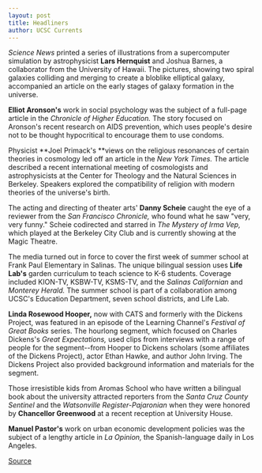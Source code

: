 ```yaml
---
layout: post
title: Headliners
author: UCSC Currents
---
```


_Science News_ printed a series of illustrations from a supercomputer simulation by astrophysicist **Lars Hernquist** and Joshua Barnes, a collaborator from the University of Hawaii. The pictures, showing two spiral galaxies colliding and merging to create a bloblike elliptical galaxy, accompanied an article on the early stages of galaxy formation in the universe.

**Elliot Aronson's** work in social psychology was the subject of a full-page article in the _Chronicle of Higher Education._ The story focused on Aronson's recent research on AIDS prevention, which uses people's desire not to be thought hypocritical to encourage them to use condoms.

Physicist **Joel Primack's **views on the religious resonances of certain theories in cosmology led off an article in the _New York Times._ The article described a recent international meeting of cosmologists and astrophysicists at the Center for Theology and the Natural Sciences in Berkeley. Speakers explored the compatibility of religion with modern theories of the universe's birth.

The acting and directing of theater arts' **Danny Scheie** caught the eye of a reviewer from the _San Francisco Chronicle,_ who found what he saw "very, very funny." Scheie codirected and starred in _The Mystery of Irma Vep,_ which played at the Berkeley City Club and is currently showing at the Magic Theatre.

The media turned out in force to cover the first week of summer school at Frank Paul Elementary in Salinas. The unique bilingual session uses **Life Lab's** garden curriculum to teach science to K-6 students. Coverage included KION-TV, KSBW-TV, KSMS-TV, and the _Salinas Californian_ and _Monterey Herald._ The summer school is part of a collaboration among UCSC's Education Department, seven school districts, and Life Lab.

**Linda Rosewood Hooper,** now with CATS and formerly with the Dickens Project, was featured in an episode of the Learning Channel's _Festival of Great Books_ series. The hourlong segment, which focused on Charles Dickens's _Great Expectations,_ used clips from interviews with a range of people for the segment--from Hooper to Dickens scholars (some affiliates of the Dickens Project), actor Ethan Hawke, and author John Irving. The Dickens Project also provided background information and materials for the segment.

Those irresistible kids from Aromas School who have written a bilingual book about the university attracted reporters from the _Santa Cruz County Sentinel_ and the _Watsonville Register-Pajaronian_ when they were honored by **Chancellor Greenwood** at a recent reception at University House.

**Manuel Pastor's** work on urban economic development policies was the subject of a lengthy article in _La Opinion,_ the Spanish-language daily in Los Angeles.

[Source](http://www1.ucsc.edu/oncampus/currents/97-07-07/headliners.htm "Permalink to Headliners: 07-07-97")
